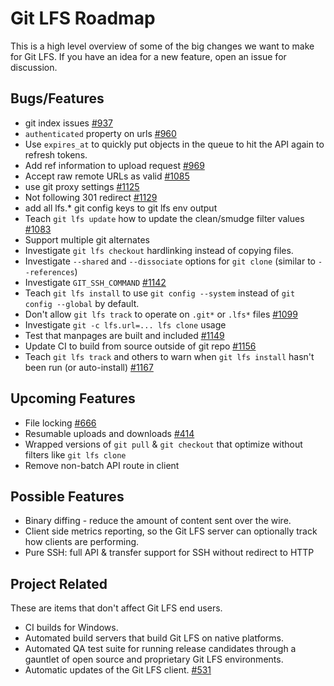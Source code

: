 # Git LFS Roadmap

This is a high level overview of some of the big changes we want to make for
Git LFS. If you have an idea for a new feature, open an issue for discussion.

## Bugs/Features

* git index issues [#937](https://github.com/github/git-lfs/issues/937)
* `authenticated` property on urls [#960](https://github.com/github/git-lfs/issues/960)
* Use `expires_at` to quickly put objects in the queue to hit the API again to refresh tokens.
* Add ref information to upload request [#969](https://github.com/github/git-lfs/issues/969)
* Accept raw remote URLs as valid [#1085](https://github.com/github/git-lfs/issues/1085)
* use git proxy settings [#1125](https://github.com/github/git-lfs/issues/1125)
* Not following 301 redirect [#1129](https://github.com/github/git-lfs/issues/1129)
* add all lfs.* git config keys to git lfs env output
* Teach `git lfs update` how to update the clean/smudge filter values [#1083](https://github.com/github/git-lfs/pull/1083)
* Support multiple git alternates
* Investigate `git lfs checkout` hardlinking instead of copying files.
* Investigate `--shared` and `--dissociate` options for `git clone` (similar to `--references`)
* Investigate `GIT_SSH_COMMAND` [#1142](https://github.com/github/git-lfs/issues/1142)
* Teach `git lfs install` to use `git config --system` instead of `git config --global` by default.
* Don't allow `git lfs track` to operate on `.git*` or `.lfs*` files [#1099](https://github.com/xaxadmin/git-lfs/issues/1099)
* Investigate `git -c lfs.url=... lfs clone` usage
* Test that manpages are built and included [#1149](https://github.com/xaxadmin/git-lfs/pull/1149)
* Update CI to build from source outside of git repo [#1156](https://github.com/xaxadmin/git-lfs/issues/1156#issuecomment-211574343)
* Teach `git lfs track` and others to warn when `git lfs install` hasn't been run (or auto-install) [#1167](https://github.com/xaxadmin/git-lfs/issues/1167)

## Upcoming Features

* File locking [#666](https://github.com/github/git-lfs/pull/666)
* Resumable uploads and downloads [#414](https://github.com/github/git-lfs/issues/414)
* Wrapped versions of `git pull` & `git checkout` that optimize without filters
like `git lfs clone`
* Remove non-batch API route in client

## Possible Features

* Binary diffing - reduce the amount of content sent over the wire.
* Client side metrics reporting, so the Git LFS server can optionally track
how clients are performing.
* Pure SSH: full API & transfer support for SSH without redirect to HTTP

## Project Related

These are items that don't affect Git LFS end users.

* CI builds for Windows.
* Automated build servers that build Git LFS on native platforms.
* Automated QA test suite for running release candidates through a gauntlet of
open source and proprietary Git LFS environments.
* Automatic updates of the Git LFS client. [#531](https://github.com/xaxadmin/git-lfs/issues/531)
